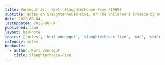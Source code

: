 ```yaml
---
title: Vonnegut Jr., Kurt; Slaughterhouse-Five (1969)
subtitle: Notes on Slaughterhouse-Five, or The Children's Crusade by Kurt Vonnegut Jr. 
date: 2022-08-04
lastupdated: 2022-08-04
published: true
layout: booknote
topics: ['notes', 'kurt vonnegut', 'slaughterhouse-five', 'war', 'world war ii', 'time', 'science fiction', 'irony']
category: notes
booknote:
  - author: Kurt Vonnegut
    title: Slaughterhouse-Five
---
```

